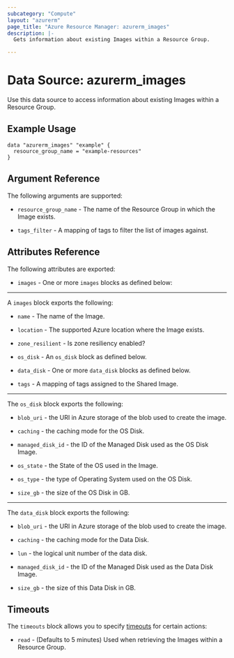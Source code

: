```yaml
---
subcategory: "Compute"
layout: "azurerm"
page_title: "Azure Resource Manager: azurerm_images"
description: |-
  Gets information about existing Images within a Resource Group.

---
```


# Data Source: azurerm_images

Use this data source to access information about existing Images within a Resource Group.

## Example Usage

```hcl
data "azurerm_images" "example" {
  resource_group_name = "example-resources"
}
```

## Argument Reference

The following arguments are supported:

* `resource_group_name` - The name of the Resource Group in which the Image exists.

* `tags_filter` - A mapping of tags to filter the list of images against.

## Attributes Reference

The following attributes are exported:

* `images` - One or more `images` blocks as defined below:

---

A `images` block exports the following:

* `name` - The name of the Image.

* `location` - The supported Azure location where the Image exists.

* `zone_resilient` - Is zone resiliency enabled?

* `os_disk` - An `os_disk` block as defined below.

* `data_disk` - One or more `data_disk` blocks as defined below.

* `tags` - A mapping of tags assigned to the Shared Image.

---

The `os_disk` block exports the following:

* `blob_uri` - the URI in Azure storage of the blob used to create the image.

* `caching` - the caching mode for the OS Disk.

* `managed_disk_id` - the ID of the Managed Disk used as the OS Disk Image.

* `os_state` - the State of the OS used in the Image.

* `os_type` - the type of Operating System used on the OS Disk.

* `size_gb` - the size of the OS Disk in GB.

---

The `data_disk` block exports the following:

* `blob_uri` - the URI in Azure storage of the blob used to create the image.

* `caching` - the caching mode for the Data Disk.

* `lun` - the logical unit number of the data disk.

* `managed_disk_id` - the ID of the Managed Disk used as the Data Disk Image.

* `size_gb` - the size of this Data Disk in GB.

## Timeouts

The `timeouts` block allows you to specify [timeouts](https://www.terraform.io/docs/configuration/resources.html#timeouts) for certain actions:

* `read` - (Defaults to 5 minutes) Used when retrieving the Images within a Resource Group.
